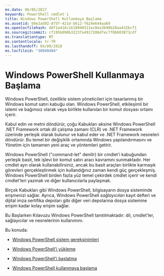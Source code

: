 ```yaml
---
ms.date: 06/05/2017
keywords: PowerShell cmdlet'i
title: Windows PowerShell Kullanmaya Başlama
ms.assetid: b0e2ad92-875f-421d-b612-f624e644aa69
ms.openlocfilehash: d8f1a416c1618040311ec0ea3b98b28aa432bcf1
ms.sourcegitcommit: cf195b090b3223fa4917206dfec7f0b603873cdf
ms.translationtype: MT
ms.contentlocale: tr-TR
ms.lasthandoff: 04/09/2018
ms.locfileid: "30949494"
---
```

# <a name="getting-started-with-windows-powershell"></a>Windows PowerShell Kullanmaya Başlama
Windows PowerShell, özellikle sistem yöneticileri için tasarlanmış bir Windows komut satırı kabuğu olan. Windows PowerShell, etkileşimli bir istemi ve bağımsız olarak veya birlikte kullanılan bir komut dosyası ortamı içerir.

Kabul edin ve metni döndürür, çoğu Kabukları aksine Windows PowerShell .NET Framework ortak dil çalışma zamanı (CLR) ve .NET Framework üzerinde yerleşik olarak bulunur ve kabul eder ve .NET Framework nesneleri döndürür. Bu temel bir değişiklik ortamında Windows yapılandırmasını ve Yönetim için tamamen yeni araç ve yöntemleri getirir.

Windows PowerShell ("command-let" denilir) bir cmdlet'i kabuğundan yerleşik basit, tek işlevi bir komut satırı aracı kavramını sunmaktadır. Her cmdlet ayrı olarak kullanabilirsiniz, ancak bu basit araçları birlikte karmaşık görevleri gerçekleştirmek için kullandığınız zaman kendi güç gerçekleşmiş. Windows PowerShell birden fazla yüz temel çekirdek cmdlet içerir ve kendi cmdlet'leri yazmak ve diğer kullanıcılarla paylaşmak.

Birçok Kabukları gibi Windows PowerShell, bilgisayarın dosya sisteminde erişmenizi sağlar. Ayrıca, Windows PowerShell *sağlayıcıları* kayıt defteri ve dijital imza sertifika depoları gibi diğer veri depolarına dosya sistemine erişim kadar kolay erişim sağlar.

Bu Başlarken Kılavuzu Windows PowerShell tanıtılmaktadır: dil, cmdlet'ler, sağlayıcılar ve nesnelerinin kullanımını.

Bu konuda:

- [Windows PowerShell sistem gereksinimleri](../setup/Windows-PowerShell-System-Requirements.md)

- [Windows PowerShell'i yükleme](../setup/Installing-Windows-PowerShell.md)

- [Windows PowerShell'i başlatma](../setup/Starting-Windows-PowerShell.md)

- [Windows PowerShell kullanmaya başlama](Getting-Ready-to-Use-Windows-PowerShell.md)